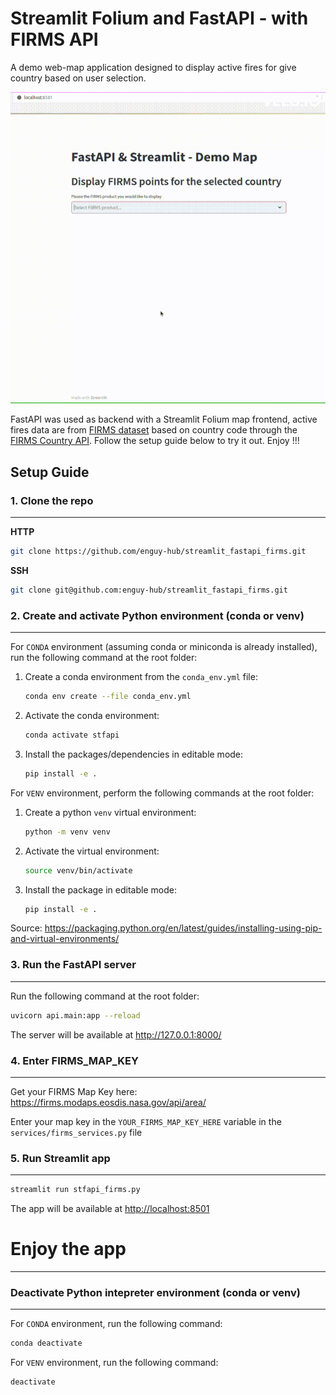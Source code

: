 # Streamlit Folium and FastAPI - with FIRMS API

A demo web-map application designed to display active fires for give country based on user selection.

![demo](src/demo_firms.gif)

FastAPI was used as backend with a Streamlit Folium map frontend, active fires data are from [FIRMS dataset](https://firms.modaps.eosdis.nasa.gov/) based on country code through the [FIRMS Country API](https://firms.modaps.eosdis.nasa.gov/api/country/). Follow the setup guide below to try it out. Enjoy !!!


## Setup Guide


### 1. Clone the repo

---

**HTTP**

```sh
git clone https://github.com/enguy-hub/streamlit_fastapi_firms.git
```

**SSH**

```sh
git clone git@github.com:enguy-hub/streamlit_fastapi_firms.git
```


### 2. Create and activate Python environment (conda or venv)

---

For `CONDA` environment (assuming conda or miniconda is already installed), run the following command at the root folder:

1. Create a conda environment from the `conda_env.yml` file:

   ```sh
   conda env create --file conda_env.yml
   ```

2. Activate the conda environment:

   ```sh
   conda activate stfapi
   ```

3. Install the packages/dependencies in editable mode:
   ```sh
   pip install -e .
   ```

For `VENV` environment, perform the following commands at the root folder:

1. Create a python `venv` virtual environment:

   ```sh
   python -m venv venv
   ```

2. Activate the virtual environment:

   ```sh
   source venv/bin/activate
   ```

3. Install the package in editable mode:
   ```sh
   pip install -e .
   ```

Source: <https://packaging.python.org/en/latest/guides/installing-using-pip-and-virtual-environments/>


### 3. Run the FastAPI server

---

Run the following command at the root folder:

```sh
uvicorn api.main:app --reload
```

The server will be available at <http://127.0.0.1:8000/>


### 4. Enter FIRMS_MAP_KEY

---

Get your FIRMS Map Key here: <https://firms.modaps.eosdis.nasa.gov/api/area/>

Enter your map key in the `YOUR_FIRMS_MAP_KEY_HERE` variable in the `services/firms_services.py` file


### 5. Run Streamlit app

---

```sh
streamlit run stfapi_firms.py
```

The app will be available at <http://localhost:8501>


# Enjoy the app

---


### Deactivate Python intepreter environment (conda or venv)

---

For `CONDA` environment, run the following command:

```sh
conda deactivate
```

For `VENV` environment, run the following command:

```sh
deactivate
```
